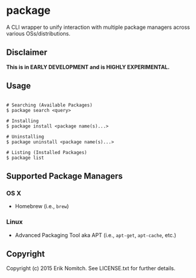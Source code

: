# package

A CLI wrapper to unify interaction with multiple package managers across various OSs/distributions.

## Disclaimer

**This is in EARLY DEVELOPMENT and is HIGHLY EXPERIMENTAL.**

## Usage

```Shell

# Searching (Available Packages)
$ package search <query>

# Installing
$ package install <package name(s)...>

# Uninstalling
$ package uninstall <package name(s)...>

# Listing (Installed Packages)
$ package list

```

## Supported Package Managers

### OS X
* Homebrew (i.e., `brew`)

### Linux
* Advanced Packaging Tool aka APT (i.e., `apt-get`, `apt-cache`, etc.)

## Copyright

Copyright (c) 2015 Erik Nomitch. See LICENSE.txt for
further details.

